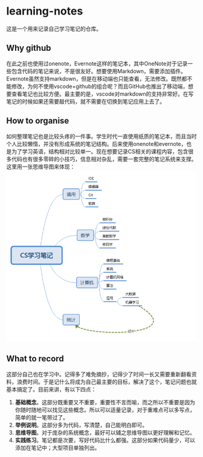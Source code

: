 # learning-notes

这是一个用来记录自己学习笔记的仓库。

## Why github

在此之前也使用过onenote，Evernote这样的笔记本，其中OneNote对于记录一些包含代码的笔记来说，不是很友好。想要使用Markdown，需要添加插件。Evernote虽然支持markdown，但是在移动端也只能查看，无法修改。既然都不能修改，为何不使用vscode+github的组合呢？而且GitHub也推出了移动端，想要查看笔记也比较方便。最主要的是，vscode对markdown的支持非常好。在写笔记的时候如果还需要敲代码，就不需要在切换到笔记应用上去了。

## How to organise

如何整理笔记也是比较头疼的一件事。学生时代一直使用纸质的笔记本，而且当时个人比较懒惰，并没有形成系统的笔记结构。后来使用onenote和evernote，也是为了学习英语，结构相对比较单一。现在想要记录CS相关的课程内容，包含很多代码也有很多零碎的小技巧，信息相对杂乱，需要一套完整的笔记系统来支撑。这里用一张思维导图来体现：![mind mapping.](readme.png)

## What to record

这部分自己也在学习中。记得多了难免摘抄，记得少了时间一长又需要重新翻看资料，浪费时间。于是记什么将成为自己最主要的目标，解决了这个，笔记问题也就基本搞定了。目前来讲，有以下四点：

1. **基础概念**。这部分既重要又不重要，重要性不言而喻，而之所以不重要是因为你随时随地可以找见这些概念。所以可以适量记录，对于重难点可以多写点，简单的就一笔带过了。
2. **举例说明**。这部分多为代码，写清楚，自己能明白即可。
3. **思维导图**。对于庞杂的系统概念，最好可以辅之思维导图以更好理解和记忆。
4. **实践练习**。笔记都是次要，写好代码比什么都强。这部分如果代码量少，可以添加在笔记中；大型项目单独列出。
